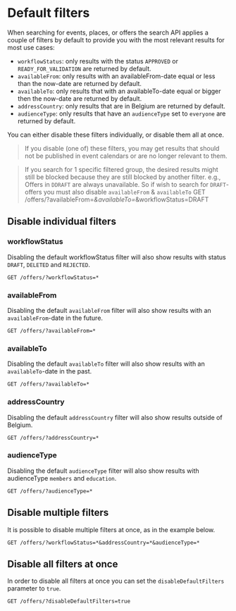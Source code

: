# Default filters

When searching for events, places, or offers the search API applies a couple of filters by default to provide you with the most relevant results for most use cases:

* `workflowStatus`: only results with the status `APPROVED` or `READY_FOR_VALIDATION` are returned by default.
* `availableFrom`: only results with an availableFrom-date equal or less than the now-date are returned by default.
* `availableTo`: only results that with an availableTo-date equal or bigger then the now-date are returned by default.
* `addressCountry`: only results that are in Belgium are returned by default.
* `audienceType`: only results that have an `audienceType` set to `everyone` are returned by default.

You can either disable these filters individually, or disable them all at once.

<!-- theme: info -->

> If you disable (one of) these filters, you may get results that should not be published in event calendars or are no longer relevant to them.


<!-- theme: info -->

> If you search for 1 specific filtered group, the desired results might still be blocked because they are still blocked by another filter.
> e.g., Offers in `DDRAFT` are always unavailable. So if wish to search for `DRAFT`-offers you must also disable `availableFrom` & `availableTo`
> GET /offers/?availableFrom=*&availableTo=*&workflowStatus=DRAFT


## Disable individual filters

### workflowStatus

Disabling the default workflowStatus filter will also show results with status `DRAFT`, `DELETED` and `REJECTED`.

```
GET /offers/?workflowStatus=*
```

### availableFrom

Disabling the default `availableFrom` filter will also show results with an `availableFrom`-date in the future.

```
GET /offers/?availableFrom=*
```

### availableTo

Disabling the default `availableTo` filter will also show results with an `availableTo`-date in the past.

```
GET /offers/?availableTo=*
```

### addressCountry

Disabling the default `addressCountry` filter will also show results outside of Belgium.

```
GET /offers/?addressCountry=*
```

### audienceType

Disabling the default `audienceType` filter will also show results with audienceType `members` and `education`.

```
GET /offers/?audienceType=*
```

## Disable multiple filters

It is possible to disable multiple filters at once, as in the example below.

```
GET /offers/?workflowStatus=*&addressCountry=*&audienceType=*
```

## Disable all filters at once

In order to disable all filters at once you can set the `disableDefaultFilters` parameter to `true`.

```
GET /offers/?disableDefaultFilters=true
```
